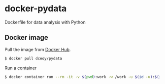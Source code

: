docker-pydata
=============

Dockerfile for data analysis with Python

Docker image
------------

Pull the image from [Docker Hub](https://hub.docker.com/r/dceoy/pydata/).

```sh
$ docker pull dceoy/pydata
```

Run a container

```sh
$ docker container run --rm -it -v $(pwd):work -w /work -u $(id -u):$(id -g) dceoy/pydata
```
